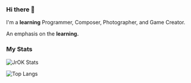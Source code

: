 ### Hi there 👋

I'm a **learning** Programmer, Composer, Photographer, and Game Creator.

An emphasis on the **learning.**

### My Stats

![JrOK Stats](https://github-readme-stats.vercel.app/api?username=jr-ok&theme=dark&show_icons=true)



![Top Langs](https://github-readme-stats.vercel.app/api/top-langs/?username=jr-ok&layout=compact&theme=dark)
